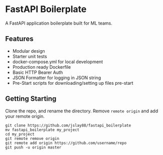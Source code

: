 # FastAPI Boilerplate
A FastAPI application boilerplate built for ML teams.

## Features
* Modular design
* Starter unit tests
* docker-compose.yml for local development
* Production ready Dockerfile
* Basic HTTP Bearer Auth
* JSON Formatter for logging in JSON string
* Pre-Start scripts for downloading/setting up files pre-start


## Getting Starting
Clone the repo, and rename the directory. 
Remove `remote origin` and add your remote origin.

    git clone https://github.com/jslay88/fastapi_boilerplate
    mv fastapi_boilerplate my_project
    cd my_project
    git remote remove origin
    git remote add origin https://github.com/username/repo
    git push -u origin master
